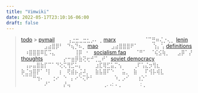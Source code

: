 ```yaml
---
title: "Vimwiki"
date: 2022-05-17T23:10:16-06:00
draft: false
---
```


> [ todo](todo) > [ pymail](pymail)
> ⠀⠀⠀⢠⣐⣒⣀⣒⣂⡠⠄⢀ [marx](marx)
> ⠀⠀⠀⠀⠀⠀⠀⠈⠉⣛⠶⢌⡐⢄⡀ [lenin](lenin)
> ⠀⠀⠀⠀⠀⠀⣠⣴⣿⡿⠃⠀⠙⢦⡙⠦⡀ [mao](mao)
> ⠀⠀⠀⣠⣴⣿⣿⣿⠟⠁⠀⠀⠀⠀⢱⡄⢡ [definitions](definitions)
> ⠀⠰⣿⣿⣿⠿⣏⠩⣄⠀⠀⠀⠀⠀⢸⡿⠀⠂⠀[socialism faq](socialism_faq)
> ⠀⠀⠈⠛⠁⠀⠈⢮⣪⢷⡀⠀⠀⣠⡿⠁⡜ [thoughts](thoughts)
> ⠀⠀⠀⠀⠀⡔⠒⣶⡿⣷⢝⢖⠚⢉⣀⠞⠁ [soviet democracy](soviet-democracy)
> ⠀⢠⡤⣤⣿⣷⡏⠉⠁⠙⢕⢍⢻⣋⠥⡄⠀⠀⠀
> ⣰⣏⢿⣋⣥⡉⢢⠀⠀⠀⢀⠏⢡⣌⡲⢻⣆⠀⠀
> ⡷⣈⣲⣿⡟⠁⠘⡇⠀⠀⡆⠀⢟⣾⡦⣨⠼⡀⠀
> ⣷⣧⣿⠏⠑⠀⠀⣥⡀⠀⣷⠀⠀⠏⢺⡧⢾⣇⠀
> ⠈⠉⠉⠛⢲⠄⠀⠀⢐⠔⠀⠑⠀⡄⠔⠑⢍⠗⠃
> ⠀⠀⠀⠀⠀⠱⡀⡠⠊⠀⠀⢰⡑⠁⠀⠀⠀⠀⠀
> ⠀⠀⠀⠀⠀⠀⠜⠁⠀⠀⠀⡜⢤⠀⠀⠀⠀⠀⠀
> ⠀⠀⢀.⠠:⠠⢀⠀⠀⠀⠀⠀:⢀⠀⠀⠀
